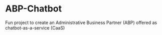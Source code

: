 # ABP-Chatbot
Fun project to create an Administrative Business Partner (ABP) offered as chatbot-as-a-service (CaaS)
